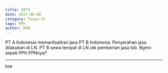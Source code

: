 ```yaml
---
title: 2074
date: 2017-06-08
category: Tanya-SC
tags: PPh
author: DSN
---
```


PT A Indonesia memanfaatkan jasa PT B Indonesia. Penyerahan jasa dilakukan di LN. PT B sewa tempat di LN utk pemberian jasa tsb. Bgmn aspek PPh PPNnya?

---



`DSN`
